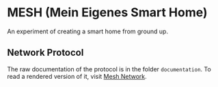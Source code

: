 # MESH (Mein Eigenes Smart Home)
An experiment of creating a smart home from ground up.

## Network Protocol

The raw documentation of the protocol is in the folder `documentation`.
To read a rendered version of it, visit [Mesh Network](http://random-projects.net/public/mesh-network.htm).